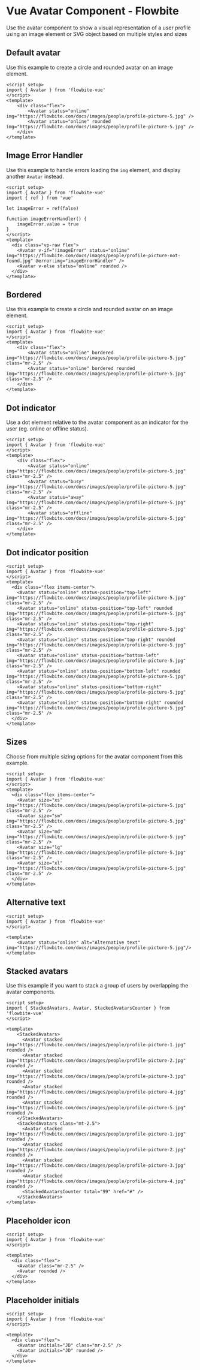 <script setup>
import AvatarExample from './avatar/examples/AvatarExample.vue'
import AvatarImageErrorHandlerExample from './avatar/examples/AvatarImageErrorHandlerExample.vue'
import AvatarBorderedExample from './avatar/examples/AvatarBorderedExample.vue'
import AvatarDotIndicatorExample from './avatar/examples/AvatarDotIndicatorExample.vue'
import AvatarSizeExample from './avatar/examples/AvatarSizeExample.vue'
import AvatarDotIndicatorPositionExample from './avatar/examples/AvatarDotIndicatorPositionExample.vue'
import AvatarAlternativeTextExample from './avatar/examples/AvatarAlternativeTextExample.vue'
import StackedAvatarsExample from './avatar/examples/StackedAvatarsExample.vue'
import AvatarPlaceholderExample from './avatar/examples/AvatarPlaceholderExample.vue'
import AvatarPlaceholderInitialsExample from './avatar/examples/AvatarPlaceholderInitialsExample.vue'

</script>
# Vue Avatar Component - Flowbite
Use the avatar component to show a visual representation of a user profile using an image element or SVG object based on multiple styles and sizes

## Default avatar
Use this example to create a circle and rounded avatar on an image element.

<AvatarExample />

```vue
<script setup>
import { Avatar } from 'flowbite-vue'
</script>
<template>
    <div class="flex">
        <Avatar status="online" img="https://flowbite.com/docs/images/people/profile-picture-5.jpg" />
        <Avatar status="online" rounded img="https://flowbite.com/docs/images/people/profile-picture-5.jpg" />
    </div>
</template>
```

## Image Error Handler
Use this example to handle errors loading the `img` element, and display another `Avatar` instead.

<AvatarImageErrorHandlerExample />

```vue
<script setup>
import { Avatar } from 'flowbite-vue'
import { ref } from 'vue'

let imageError = ref(false)

function imageErrorHandler() {
    imageError.value = true
}
</script>
<template>
  <div class="vp-raw flex">
    <Avatar v-if="!imageError" status="online" img="https://flowbite.com/docs/images/people/profile-picture-not-found.jpg" @error:img="imageErrorHandler" />
    <Avatar v-else status="online" rounded />
  </div>
</template>
```

## Bordered
Use this example to create a circle and rounded avatar on an image element.

<AvatarBorderedExample />

```vue
<script setup>
import { Avatar } from 'flowbite-vue'
</script>
<template>
    <div class="flex">
        <Avatar status="online" bordered img="https://flowbite.com/docs/images/people/profile-picture-5.jpg" class="mr-2.5" />
        <Avatar status="online" bordered rounded img="https://flowbite.com/docs/images/people/profile-picture-5.jpg" class="mr-2.5" />
    </div>
</template>
```

## Dot indicator
Use a dot element relative to the avatar component as an indicator for the user (eg. online or offline status).

<AvatarDotIndicatorExample />

```vue
<script setup>
import { Avatar } from 'flowbite-vue'
</script>
<template>
    <div class="flex">
        <Avatar status="online" img="https://flowbite.com/docs/images/people/profile-picture-5.jpg" class="mr-2.5" />
        <Avatar status="busy" img="https://flowbite.com/docs/images/people/profile-picture-5.jpg" class="mr-2.5" />
        <Avatar status="away" img="https://flowbite.com/docs/images/people/profile-picture-5.jpg" class="mr-2.5" />
        <Avatar status="offline" img="https://flowbite.com/docs/images/people/profile-picture-5.jpg" class="mr-2.5" />
    </div>
</template>
```

## Dot indicator position


<AvatarDotIndicatorPositionExample />

```vue
<script setup>
import { Avatar } from 'flowbite-vue'
</script>
<template>
  <div class="flex items-center">
    <Avatar status="online" status-position="top-left" img="https://flowbite.com/docs/images/people/profile-picture-5.jpg" class="mr-2.5" />
    <Avatar status="online" status-position="top-left" rounded img="https://flowbite.com/docs/images/people/profile-picture-5.jpg" class="mr-2.5" />
    <Avatar status="online" status-position="top-right" img="https://flowbite.com/docs/images/people/profile-picture-5.jpg" class="mr-2.5" />
    <Avatar status="online" status-position="top-right" rounded img="https://flowbite.com/docs/images/people/profile-picture-5.jpg" class="mr-2.5" />
    <Avatar status="online" status-position="bottom-left" img="https://flowbite.com/docs/images/people/profile-picture-5.jpg" class="mr-2.5" />
    <Avatar status="online" status-position="bottom-left" rounded img="https://flowbite.com/docs/images/people/profile-picture-5.jpg" class="mr-2.5" />
    <Avatar status="online" status-position="bottom-right" img="https://flowbite.com/docs/images/people/profile-picture-5.jpg" class="mr-2.5" />
    <Avatar status="online" status-position="bottom-right" rounded img="https://flowbite.com/docs/images/people/profile-picture-5.jpg" class="mr-2.5" />
  </div>
</template>
```

## Sizes

Choose from multiple sizing options for the avatar component from this example.

<AvatarSizeExample />

```vue
<script setup>
import { Avatar } from 'flowbite-vue'
</script>
<template>
  <div class="flex items-center">
    <Avatar size="xs" img="https://flowbite.com/docs/images/people/profile-picture-5.jpg" class="mr-2.5" />
    <Avatar size="sm" img="https://flowbite.com/docs/images/people/profile-picture-5.jpg" class="mr-2.5" />
    <Avatar size="md" img="https://flowbite.com/docs/images/people/profile-picture-5.jpg" class="mr-2.5" />
    <Avatar size="lg" img="https://flowbite.com/docs/images/people/profile-picture-5.jpg" class="mr-2.5" />
    <Avatar size="xl" img="https://flowbite.com/docs/images/people/profile-picture-5.jpg" class="mr-2.5" />
  </div>
</template>
```

## Alternative text

<AvatarAlternativeTextExample />

```vue
<script setup>
import { Avatar } from 'flowbite-vue'
</script>

<template>
    <Avatar status="online" alt="Alternative text" img="https://flowbite.com/docs/images/people/profile-picture-5.jpg"/>
</template>
```

## Stacked avatars
Use this example if you want to stack a group of users by overlapping the avatar components.

<StackedAvatarsExample />

```vue
<script setup>
import { StackedAvatars, Avatar, StackedAvatarsCounter } from 'flowbite-vue'
</script>

<template>
    <StackedAvatars>
      <Avatar stacked img="https://flowbite.com/docs/images/people/profile-picture-1.jpg" rounded />
      <Avatar stacked img="https://flowbite.com/docs/images/people/profile-picture-2.jpg" rounded />
      <Avatar stacked img="https://flowbite.com/docs/images/people/profile-picture-3.jpg" rounded />
      <Avatar stacked img="https://flowbite.com/docs/images/people/profile-picture-4.jpg" rounded />
      <Avatar stacked img="https://flowbite.com/docs/images/people/profile-picture-5.jpg" rounded />
    </StackedAvatars>
    <StackedAvatars class="mt-2.5">
      <Avatar stacked img="https://flowbite.com/docs/images/people/profile-picture-1.jpg" rounded />
      <Avatar stacked img="https://flowbite.com/docs/images/people/profile-picture-2.jpg" rounded />
      <Avatar stacked img="https://flowbite.com/docs/images/people/profile-picture-3.jpg" rounded />
      <Avatar stacked img="https://flowbite.com/docs/images/people/profile-picture-4.jpg" rounded />
      <StackedAvatarsCounter total="99" href="#" />
    </StackedAvatars>
</template>
```

## Placeholder icon

<AvatarPlaceholderExample />

```vue
<script setup>
import { Avatar } from 'flowbite-vue'
</script>

<template>
  <div class="flex">
    <Avatar class="mr-2.5" />
    <Avatar rounded />
  </div>
</template>
```

## Placeholder initials

<AvatarPlaceholderInitialsExample />

```vue
<script setup>
import { Avatar } from 'flowbite-vue'
</script>

<template>
  <div class="flex">
    <Avatar initials="JD" class="mr-2.5" />
    <Avatar initials="JD" rounded />
  </div>
</template>
```

